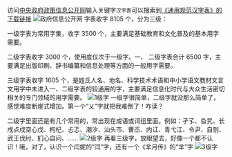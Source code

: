 访问[中央政府政策信息公开网](https://www.gov.cn/zhengce/xxgk/)输入关键字`汉字表`可以搜索到[《通用规范汉字表》的下载链接](https://www.gov.cn/zhengce/content/2013-08/19/W020130822615096093968.pdf)
![政府信息公开网](https://lib.zhaiduting.work.gd/uPic/%E6%94%BF%E5%BA%9C%E4%BF%A1%E6%81%AF%E5%85%AC%E5%BC%80%E7%BD%91.png)
字表收字 8105 个，分为三级：

一级字表为常用字集，收字 3500 个，主要满足基础教育和文化普及的基本用字需要。

二级字表收字 3000 个，使用度仅次于一级字。一、 二级字表合计 6500 字，主要满足出版印刷、辞书编纂和信息处理等方面的一般用字需要。

三级字表收字 1605 个，是姓氏人名、地名、科学技术术语和中小学语文教材文言文用字中未进入一、二级字表的较通用的字，主要满足信息化时代与大众生活密切相关的专门领域的用字需要。
![1级字](https://lib.zhaiduting.work.gd/uPic/1%E7%BA%A7%E5%AD%97.png)
一级字很简单，二级字就没那么简单了，感觉难度断崖式增加。第一个“乂”字就把我难倒了！咋读？

二级字里面还是有几个常用的，常出现在成语或词组里面。例如：孑孓、旮旯、长戌点戍空心戊、枸杞、忐忑、潮汐、汕头市、曹丕、内讧、青弋江、令尹、自刎、武王伐纣、扪心自问、……
![2级字](https://lib.zhaiduting.work.gd/uPic/2%E7%BA%A7%E5%AD%97.png)
再看三级字，放眼望去，好像一个都不认识！哦，对了，认识一个闫妮的”闫“字，还有一个《芈月传》的“芈”字
![3级字](https://lib.zhaiduting.work.gd/uPic/3%E7%BA%A7%E5%AD%97.png)
